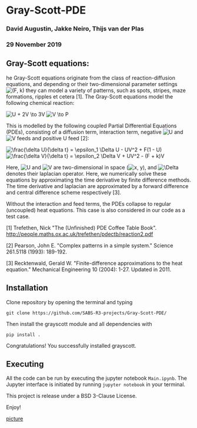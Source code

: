 # Gray-Scott-PDE
### David Augustin, Jakke Neiro, Thijs van der Plas
### 29 November 2019

## Gray-Scott equations:

he Gray-Scott equations originate from the class of reaction-diffusion equations, and depending or their two-dimensional parameter settings <img src="https://tex.s2cms.ru/svg/(F%2C%20k)" alt="(F, k)" /> they can model a variety of patterns, such as spots, stripes, maze formations, ripples et cetera [1]. The Gray-Scott equations model the following chemical reaction: 

<img src="https://tex.s2cms.ru/svg/U%20%20%2B%202V%20%5Cto%203V" alt="U  + 2V \to 3V" />

<img src="https://tex.s2cms.ru/svg/%20V%20%5Cto%20P%20" alt=" V \to P " />

This is modelled by the following coupled Partial Differential Equations (PDEs), consisting of a diffusion term, interaction term, negative <img src="https://tex.s2cms.ru/svg/U" alt="U" /> and <img src="https://tex.s2cms.ru/svg/V" alt="V" /> feeds and positive U feed [2]:

<img src="https://tex.s2cms.ru/svg/%20%5Cfrac%7B%5Cdelta%20U%7D%7B%5Cdelta%20t%7D%20%3D%20%5Cepsilon_1%20%5CDelta%20U%20-%20UV%5E2%20%2B%20F(1%20-%20U)%20" alt=" \frac{\delta U}{\delta t} = \epsilon_1 \Delta U - UV^2 + F(1 - U) " />

<img src="https://tex.s2cms.ru/svg/%20%5Cfrac%7B%5Cdelta%20V%7D%7B%5Cdelta%20t%7D%20%3D%20%5Cepsilon_2%20%5CDelta%20V%20%2B%20UV%5E2%20-%20(F%20%2B%20k)V%20%20" alt=" \frac{\delta V}{\delta t} = \epsilon_2 \Delta V + UV^2 - (F + k)V  " />

Here, <img src="https://tex.s2cms.ru/svg/U" alt="U" /> and <img src="https://tex.s2cms.ru/svg/V" alt="V" /> are two-dimensional in space (<img src="https://tex.s2cms.ru/svg/x%2C%20y" alt="x, y" />), and <img src="https://tex.s2cms.ru/svg/%5CDelta" alt="\Delta" /> denotes their laplacian operator. Here, we numerically solve these equations by approximating the time derivative by finite difference methods. The time derivative and laplacian are approximated by a forward difference and central difference scheme respectively [3]. 

Without the interaction and feed terms, the PDEs collapse to regular (uncoupled) heat equations. This case is also considered in our code as a test case.

[1] Trefethen, Nick "The (Unfinished) PDE Coffee Table Book".   http://people.maths.ox.ac.uk/trefethen/pdectb/reaction2.pdf

[2] Pearson, John E. "Complex patterns in a simple system." Science 261.5118 (1993): 189-192.

[3] Recktenwald, Gerald W. "Finite-difference approximations to the heat equation." Mechanical Engineering 10 (2004): 1-27. Updated in 2011.

## Installation

Clone repository by opening the terminal and typing

```
git clone https://github.com/SABS-R3-projects/Gray-Scott-PDE/
```

Then install the grayscott module and all dependencies with
```
pip install .
```

Congratulations! You successfully installed grayscott.


## Executing 
All the code can be run by executing the jupyter notebook `Main.ipynb`. The Jupyter interface is initiated by running `jupyter notebook` in your terminal. 



This project is release under a BSD 3-Clause License.

Enjoy!

[picture](../figures/u_matrix_F=0.035_k=0.06.gif)
